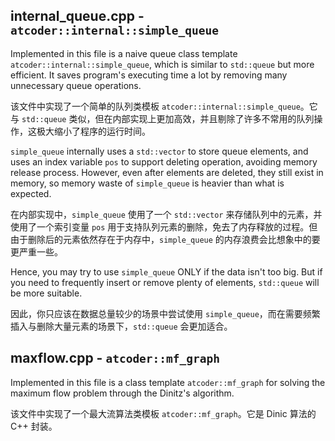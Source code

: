 ## internal_queue.cpp - `atcoder::internal::simple_queue`

Implemented in this file is a naive queue class template `atcoder::internal::simple_queue`, which is similar to `std::queue` but more efficient. It saves program's executing time a lot by removing many unnecessary queue operations.

该文件中实现了一个简单的队列类模板 `atcoder::internal::simple_queue`。它与 `std::queue` 类似，但在内部实现上更加高效，并且剔除了许多不常用的队列操作，这极大缩小了程序的运行时间。

`simple_queue` internally uses a `std::vector` to store queue elements, and uses an index variable `pos` to support deleting operation, avoiding memory release process. However, even after elements are deleted, they still exist in memory, so memory waste of `simple_queue` is heavier than what is expected.

在内部实现中，`simple_queue` 使用了一个 `std::vector` 来存储队列中的元素，并使用了一个索引变量 `pos` 用于支持队列元素的删除，免去了内存释放的过程。但由于删除后的元素依然存在于内存中，`simple_queue` 的内存浪费会比想象中的要更严重一些。

Hence, you may try to use `simple_queue` ONLY if the data isn't too big. But if you need to frequently insert or remove plenty of elements, `std::queue` will be more suitable. 

因此，你只应该在数据总量较少的场景中尝试使用 `simple_queue`，而在需要频繁插入与删除大量元素的场景下，`std::queue` 会更加适合。

## maxflow.cpp - `atcoder::mf_graph`

Implemented in this file is a class template `atcoder::mf_graph` for solving the maximum flow problem through the Dinitz's algorithm.

该文件中实现了一个最大流算法类模板 `atcoder::mf_graph`。它是 Dinic 算法的 C++ 封装。


